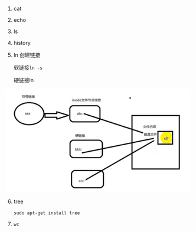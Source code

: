 1. cat

2. echo

3. ls

4. history

5. ln 创建链接

   软链接`ln -s`

   硬链接ln 

![image-20220926212105385](image-20220926212105385.png)

6. tree

   ```
   sudo apt-get install tree
   ```

    

7. `wc`